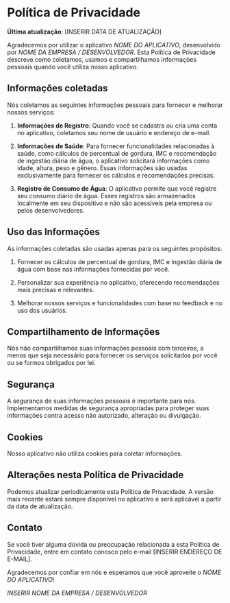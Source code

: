 # Política de Privacidade

**Última atualização**: [INSERIR DATA DE ATUALIZAÇÃO]

Agradecemos por utilizar o aplicativo *NOME DO APLICATIVO*, desenvolvido por *NOME DA EMPRESA / DESENVOLVEDOR*. Esta Política de Privacidade descreve como coletamos, usamos e compartilhamos informações pessoais quando você utiliza nosso aplicativo.

## Informações coletadas

Nós coletamos as seguintes informações pessoais para fornecer e melhorar nossos serviços:

1. **Informações de Registro**: Quando você se cadastra ou cria uma conta no aplicativo, coletamos seu nome de usuário e endereço de e-mail.

2. **Informações de Saúde**: Para fornecer funcionalidades relacionadas à saúde, como cálculos de percentual de gordura, IMC e recomendação de ingestão diária de água, o aplicativo solicitará informações como idade, altura, peso e gênero. Essas informações são usadas exclusivamente para fornecer os cálculos e recomendações precisas.

3. **Registro de Consumo de Água**: O aplicativo permite que você registre seu consumo diário de água. Esses registros são armazenados localmente em seu dispositivo e não são acessíveis pela empresa ou pelos desenvolvedores.

## Uso das Informações

As informações coletadas são usadas apenas para os seguintes propósitos:

1. Fornecer os cálculos de percentual de gordura, IMC e ingestão diária de água com base nas informações fornecidas por você.

2. Personalizar sua experiência no aplicativo, oferecendo recomendações mais precisas e relevantes.

3. Melhorar nossos serviços e funcionalidades com base no feedback e no uso dos usuários.

## Compartilhamento de Informações

Nós não compartilhamos suas informações pessoais com terceiros, a menos que seja necessário para fornecer os serviços solicitados por você ou se formos obrigados por lei.

## Segurança

A segurança de suas informações pessoais é importante para nós. Implementamos medidas de segurança apropriadas para proteger suas informações contra acesso não autorizado, alteração ou divulgação.

## Cookies

Nosso aplicativo não utiliza cookies para coletar informações.

## Alterações nesta Política de Privacidade

Podemos atualizar periodicamente esta Política de Privacidade. A versão mais recente estará sempre disponível no aplicativo e será aplicável a partir da data de atualização.

## Contato

Se você tiver alguma dúvida ou preocupação relacionada a esta Política de Privacidade, entre em contato conosco pelo e-mail [INSERIR ENDEREÇO DE E-MAIL].

Agradecemos por confiar em nós e esperamos que você aproveite o *NOME DO APLICATIVO*!

*INSERIR NOME DA EMPRESA / DESENVOLVEDOR*
